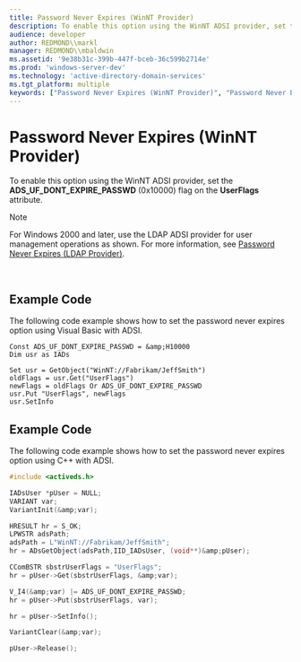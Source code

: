 ```yaml
---
title: Password Never Expires (WinNT Provider)
description: To enable this option using the WinNT ADSI provider, set the ADS\_UF\_DONT\_EXPIRE\_PASSWD (0x10000) flag on the UserFlags attribute.Note  For Windows 2000 and later, use the LDAP ADSI provider for user management operations as shown.
audience: developer
author: REDMOND\\markl
manager: REDMOND\\mbaldwin
ms.assetid: '9e38b31c-399b-447f-bceb-36c599b2714e'
ms.prod: 'windows-server-dev'
ms.technology: 'active-directory-domain-services'
ms.tgt_platform: multiple
keywords: ["Password Never Expires (WinNT Provider)", "Password Never Expires ADSI , WinNT provider", "WinNT provider ADSI , user management examples, Password Never Expires"]
---
```


# Password Never Expires (WinNT Provider)

To enable this option using the WinNT ADSI provider, set the **ADS\_UF\_DONT\_EXPIRE\_PASSWD** (0x10000) flag on the **UserFlags** attribute.

> [!Note]  
> For Windows 2000 and later, use the LDAP ADSI provider for user management operations as shown. For more information, see [Password Never Expires (LDAP Provider)](password-never-expires.md).

 

## Example Code

The following code example shows how to set the password never expires option using Visual Basic with ADSI.


```VB
Const ADS_UF_DONT_EXPIRE_PASSWD = &amp;H10000
Dim usr as IADs

Set usr = GetObject("WinNT://Fabrikam/JeffSmith")
oldFlags = usr.Get("UserFlags")
newFlags = oldFlags Or ADS_UF_DONT_EXPIRE_PASSWD
usr.Put "UserFlags", newFlags
usr.SetInfo
```



## Example Code

The following code example shows how to set the password never expires option using C++ with ADSI.


```C++
#include <activeds.h>

IADsUser *pUser = NULL;
VARIANT var;
VariantInit(&amp;var);

HRESULT hr = S_OK;
LPWSTR adsPath;
adsPath = L"WinNT://Fabrikam/JeffSmith";
hr = ADsGetObject(adsPath,IID_IADsUser, (void**)&amp;pUser);

CComBSTR sbstrUserFlags = "UserFlags";
hr = pUser->Get(sbstrUserFlags, &amp;var);

V_I4(&amp;var) |= ADS_UF_DONT_EXPIRE_PASSWD;
hr = pUser->Put(sbstrUserFlags, var);

hr = pUser->SetInfo();

VariantClear(&amp;var);

pUser->Release();
```



 

 




